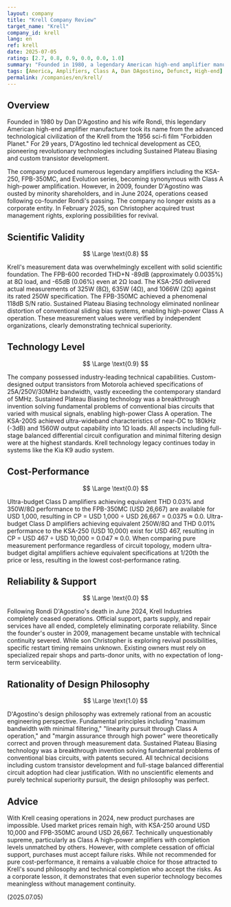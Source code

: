 ```yaml
---
layout: company
title: "Krell Company Review"
target_name: "Krell"
company_id: krell
lang: en
ref: krell
date: 2025-07-05
rating: [2.7, 0.8, 0.9, 0.0, 0.0, 1.0]
summary: "Founded in 1980, a legendary American high-end amplifier manufacturer. Creator Dan D'Agostino's Sustained Plateau Biasing technology and Class A high-power designs produced legendary amplifiers like the KSA-250 and FPB-350MC. Measurement data was phenomenal, with THD under 0.01% and 1Ω load driving capability representing the pinnacle of technical achievement. However, following the founder's ouster in 2009 and the death of co-founder wife in 2024, the company ceased operations. Products remain highly valued in the used market."
tags: [America, Amplifiers, Class A, Dan DAgostino, Defunct, High-end]
permalink: /companies/en/krell/
---
```

## Overview

Founded in 1980 by Dan D'Agostino and his wife Rondi, this legendary American high-end amplifier manufacturer took its name from the advanced technological civilization of the Krell from the 1956 sci-fi film "Forbidden Planet." For 29 years, D'Agostino led technical development as CEO, pioneering revolutionary technologies including Sustained Plateau Biasing and custom transistor development.

The company produced numerous legendary amplifiers including the KSA-250, FPB-350MC, and Evolution series, becoming synonymous with Class A high-power amplification. However, in 2009, founder D'Agostino was ousted by minority shareholders, and in June 2024, operations ceased following co-founder Rondi's passing. The company no longer exists as a corporate entity. In February 2025, son Christopher acquired trust management rights, exploring possibilities for revival.

## Scientific Validity

$$ \Large \text{0.8} $$

Krell's measurement data was overwhelmingly excellent with solid scientific foundation. The FPB-600 recorded THD+N -89dB (approximately 0.0035%) at 8Ω load, and -65dB (0.06%) even at 2Ω load. The KSA-250 delivered actual measurements of 325W (8Ω), 635W (4Ω), and 1066W (2Ω) against its rated 250W specification. The FPB-350MC achieved a phenomenal 118dB S/N ratio. Sustained Plateau Biasing technology eliminated nonlinear distortion of conventional sliding bias systems, enabling high-power Class A operation. These measurement values were verified by independent organizations, clearly demonstrating technical superiority.

## Technology Level

$$ \Large \text{0.9} $$

The company possessed industry-leading technical capabilities. Custom-designed output transistors from Motorola achieved specifications of 25A/250V/30MHz bandwidth, vastly exceeding the contemporary standard of 5MHz. Sustained Plateau Biasing technology was a breakthrough invention solving fundamental problems of conventional bias circuits that varied with musical signals, enabling high-power Class A operation. The KSA-200S achieved ultra-wideband characteristics of near-DC to 180kHz (-3dB) and 1560W output capability into 1Ω loads. All aspects including full-stage balanced differential circuit configuration and minimal filtering design were at the highest standards. Krell technology legacy continues today in systems like the Kia K9 audio system.

## Cost-Performance

$$ \Large \text{0.0} $$

Ultra-budget Class D amplifiers achieving equivalent THD 0.03% and 350W/8Ω performance to the FPB-350MC (USD 26,667) are available for USD 1,000, resulting in CP = USD 1,000 ÷ USD 26,667 = 0.0375 ≈ 0.0. Ultra-budget Class D amplifiers achieving equivalent 250W/8Ω and THD 0.01% performance to the KSA-250 (USD 10,000) exist for USD 467, resulting in CP = USD 467 ÷ USD 10,000 = 0.047 ≈ 0.0. When comparing pure measurement performance regardless of circuit topology, modern ultra-budget digital amplifiers achieve equivalent specifications at 1/20th the price or less, resulting in the lowest cost-performance rating.

## Reliability & Support

$$ \Large \text{0.0} $$

Following Rondi D'Agostino's death in June 2024, Krell Industries completely ceased operations. Official support, parts supply, and repair services have all ended, completely eliminating corporate reliability. Since the founder's ouster in 2009, management became unstable with technical continuity severed. While son Christopher is exploring revival possibilities, specific restart timing remains unknown. Existing owners must rely on specialized repair shops and parts-donor units, with no expectation of long-term serviceability.

## Rationality of Design Philosophy

$$ \Large \text{1.0} $$

D'Agostino's design philosophy was extremely rational from an acoustic engineering perspective. Fundamental principles including "maximum bandwidth with minimal filtering," "linearity pursuit through Class A operation," and "margin assurance through high power" were theoretically correct and proven through measurement data. Sustained Plateau Biasing technology was a breakthrough invention solving fundamental problems of conventional bias circuits, with patents secured. All technical decisions including custom transistor development and full-stage balanced differential circuit adoption had clear justification. With no unscientific elements and purely technical superiority pursuit, the design philosophy was perfect.

## Advice

With Krell ceasing operations in 2024, new product purchases are impossible. Used market prices remain high, with KSA-250 around USD 10,000 and FPB-350MC around USD 26,667. Technically unquestionably supreme, particularly as Class A high-power amplifiers with completion levels unmatched by others. However, with complete cessation of official support, purchases must accept failure risks. While not recommended for pure cost-performance, it remains a valuable choice for those attracted to Krell's sound philosophy and technical completion who accept the risks. As a corporate lesson, it demonstrates that even superior technology becomes meaningless without management continuity.

(2025.07.05)